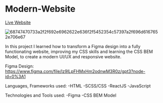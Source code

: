 # Modern-Website

<a href="https://cosmin-panescu.github.io/Modern-Website/">Live Website</a>

![68747470733a2f2f692e6962622e636f2f5452354c57397a2f696d6167652e706e67](https://user-images.githubusercontent.com/107345473/178911047-089a2764-f7d9-4ff0-af81-c075fe5de299.png)

In this project I learned how to transform a Figma design into a fully functionating website, improving my CSS skills and learning the CSS BEM Model, to create a modern UI/UX and responsive website.

Figma Design: https://www.figma.com/file/lz9lLpFHMxHm2odnwM3R0z/gpt3?node-id=0%3A1

Languages, Frameworks used:
-HTML
-SCSS/CSS
-ReactJS
-JavaScript

Technologies and Tools used:
-Figma
-CSS BEM Model

